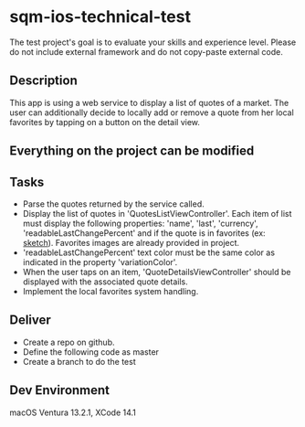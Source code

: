 # sqm-ios-technical-test
The test project's goal is to evaluate your skills and experience level. 
Please do not include external framework and do not copy-paste external code. 

## Description 
This app is using a web service to display a list of quotes of a market. The user can additionally decide to locally add or remove a quote from her local favorites by tapping on a button on the detail view.
 
## Everything on the project can be modified

## Tasks
 * Parse the quotes returned by the service called.
 * Display the list of quotes in 'QuotesListViewController'. Each item of list must display the following properties: 'name', 'last', 'currency', 'readableLastChangePercent' and if the quote is in favorites (ex: [sketch](../master/cell_sketch.png)). Favorites images are already provided in project.
 * 'readableLastChangePercent' text color must be the same color as indicated in the property 'variationColor'.
 * When the user taps on an item, 'QuoteDetailsViewController' should be displayed with the associated quote details.
 * Implement the local favorites system handling.

## Deliver
* Create a repo on github.
* Define the following code as master
* Create a branch to do the test

## Dev Environment
macOS Ventura 13.2.1, XCode 14.1

